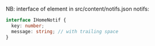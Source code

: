 NB: interface of element in src/content/notifs.json notifs:

```typescript
interface IHomeNotif {
  key: number;
  message: string; // with trailing space
}
```
